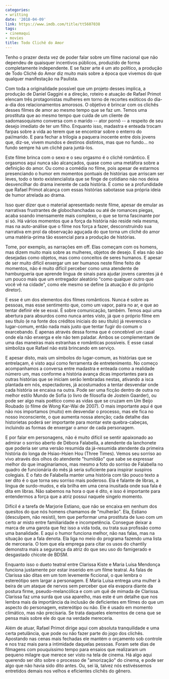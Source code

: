 ```yaml
---
categories:
- writting
date: '2018-04-09'
link: https://www.imdb.com/title/tt5607038
tags:
- cinemaqui
- movies
title: Todo Clichê do Amor
---
```


Tenho o prazer desta vez de poder falar sobre um filme nacional que não dependeu de quaisquer incentivos públicos, produzido de forma completamente independente. E se fazer arte é um ato político, a produção de Todo Clichê do Amor diz muito mais sobre a época que vivemos do que qualquer manifestação na Paulista.

Com toda a originalidade possível que um projeto desses implica, a produção de Daniel Gaggini e a direção, roteiro e atuação de Rafael Primot elencam três protagonistas mulheres em torno de recortes exóticos do dia-a-dia dos relacionamentos amorosos. O objetivo é brincar com os clichês desses filmes de amor ao mesmo tempo que se faz um. Temos uma prostituta que ao mesmo tempo que cuida de um cliente de sadomasoquismo conversa com o marido -- ator pornô -- a respeito de seu desejo imediato de ter um filho. Enquanto isso, madastra e enteada trocam farpas sobre a vida ao terem que se encontrar sobre o enterro do pai/marido. E para fechar a trilogia a paquera inocente entre dois jovens que, diz-se, vivem mundos e destinos distintos, mas que no fundo... no fundo sempre há um clichê para juntá-los.

Este filme brinca com o sexo e o seu orgasmo é o clichê romântico. E orgasmos aqui nunca são alcançados, quase como uma metáfora sobre a definição do amor. Ou como a comédia no filme, pois apesar de estarmos presenciando o humor em momentos pontuais de histórias que arriscam ser leves, todo o texto existencialista que se finge de cotidiano não nos deixa desvencilhar do drama inerente de cada história. É como se a profundidade que Rafael Primot alcança com essas histórias sabotasse sua própria ideia de humor atrelada ao drama.

Isso quer dizer que o material apresentado neste filme, apesar de emular as narrativas frustrantes de globochanchadas ou até de romances piegas, acaba soando imensamente mais complexo, o que se torna fascinante por si só. Há vários momentos que a força da história não reside nela mesma, mas na auto-análise que o filme nos força a fazer, desconstruindo sua narrativa em prol da observação aguçada do que torna um clichê do amor uma matéria-prima tão essencial para a produção de histórias.

Tome, por exemplo, as narrações em off. Elas começam com os homens, mas dizem muito mais sobre as mulheres, objetos de desejo. E elas não são desejadas como objetos, mas como conceitos de seres humanos. E apesar de ser muito difícil enxergar um ser humanos neste filme feito de momentos, não é muito difícil perceber como uma atendente de hamburgueria que aprende língua de sinais para ajudar jovens carentes já é um pouco mais que um entregador aleatório "como qualquer outro que você vê na cidade", como ele mesmo se define (a atuação é do próprio diretor).

E esse é um dos elementos dos filmes românticos. Nunca é sobre as pessoas, mas esse sentimento que, como um vapor, paira no ar, e que ao tentar definir ele se esvai. É sobre comunicação, também. Temos aqui uma abertura para absurdos como nunca antes visto, já que o próprio filme em seu título (e na fonte dos créditos iniciais do seu título) já reverencia o lugar-comum, então nada mais justo que tentar fugir do comum o exarcebando. É apenas através dessa forma que é concebível um casal onde ela não enxerga e ele não tem paladar. Ambos se complementam de uma das maneiras mais estranhas e românticas possíveis. E esse casal simboliza que Rafael não está brincando em serviço.

E apesar disto, mais um símbolos do lugar-comum, as histórias que se entrelaçam, é visto aqui como ferramenta de entretenimento. No começo acompanhamos a conversa entre madastra e enteada como a realidade número um, mas conforme a história avança dicas importantes para as outras histórias que se iniciam serão lembradas nestas, ativando a isca plantada em nós, espectadores, já acostumados a tentar desvendar onde cada história se encaixa na outra. Pode ser uma ficção dentro de outra no melhor estilo Mundo de Sofia (o livro de filosofia de Jostein Gaarder), ou pode ser algo mais poético como as vidas que se cruzam em Um Beijo Roubado (o filme de Wong Kar-Wai de 2007). O mais importante aqui é que não nos importamos (muito) em desvendar o processo, mas ele fica no nosso inconsciente, o que aumenta nossa atenção; cada detalhe das historietas poderá ser importante para montar este quebra-cabeças, incluindo as formas de enxergar o amor de cada personagem.

E por falar em personagens, não é muito difícil se sentir apaixonado ao admirar o sorriso aberto de Débora Falabella, a atendente da lanchonete que poderia ser uma versão resumida da já-resumida atendente da primeira história do longa de Hsiao-Hsien Hou (Three Times). Vemos seu sorriso ao vivo através dos olhos do atendente "humildão" que sabe se expressar melhor do que imaginaríamos, mas mesmo a foto do sorriso de Falabella no quadro de funcionária do mês já seria suficiente para inspirar suspiros colegiais. E o fato de Falabella manter uma história com tão pouco texto a ser dito é o que torna seu sorriso mais poderoso. Ela é falante de libras, a língua de surdo-mudos, e ela brilha em uma cena inusitada onde sua fala é dita em libras. Não sabemos na hora o que é dito, e isso é importante para entendermos a força que a atriz possui naquele singelo momento.

Difícil é a tarefa de Marjorie Estiano, que não se encaixa em nenhum dos quesitos do que nós homens chamamos de "mulherão". Ela, Estiano (desculpem, não resisti), tem que performar uma prostituta de luxo com um certo ar misto entre familiaridade e incompetência. Consegue deixar a marca de uma garota que fez isso a vida toda, ou trata sua profissão como uma banalidade. E aqui o humor funciona melhor, não nas falas, mas na situação que a fala denota. Ela liga no meio do programa fazendo uma lista de mercearia. O tom que ela emprega para citar os usos do chantily demonstra mais a segurança da atriz do que seu uso do famigerado e desgastado chicote de BDSM.

Enquanto isso o dueto teatral entre Clarissa Kiste e Maria Luísa Mendonça funciona justamente por estar inserido em um filme teatral. As falas de Clarissa são ditas em um tom levemente ficcional, o que lembra o estereótipo sem largar a personagem. E Maria Luísa entrega uma mulher à beira de um ataque de nervos sem perceber que ela evapora diante da postura firme, pseudo-melancólica e com um quê de mimada de Clarissa. Clarissa faz uma surda que usa aparelho, mas este é um detalhe que nos lembra mais da importância da inclusão de deficientes em filmes do que um aspecto do personagem, estereótipo ou não. Ele é usado em momento climático, mas não precisaria. Se trata daqueles elementos de cena que se pensa mais sobre ele do que na verdade mereceria.

Além de atuar, Rafael Primot dirige aqui com absoluta tranquilidade e uma certa petulância, que pode ou não fazer parte do jogo dos clichês. Apostando nas cenas mais fechadas ele mantém o orçamento sob controle e nos traz mais para a intimidade daquelas pessoas. Foram sete dias de filmagens com pouquíssimo tempo para ensaios que realizaram um pequeno milagre que merece ser visto na tela de cinema. Há algo aqui querendo ser dito sobre o processo de "amorização" do cinema, e pode ser algo que não havia sido dito antes. Ou, sei lá, talvez nós estivéssemos entretidos demais nos velhos e eficientes clichês do gênero.